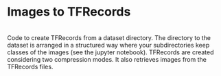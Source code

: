 # Images to TFRecords

<br>Code to create TFRecords from a dataset directory. The directory to the dataset is arranged in a structured way where your subdirectories keep classes of the images (see the jupyter notebook). TFRecords are created considering two compression modes. It also retrieves images from the TFRecords files.
